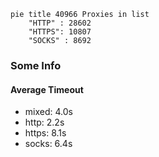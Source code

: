 
```mermaid
pie title 40966 Proxies in list
    "HTTP" : 28602
    "HTTPS": 10807
    "SOCKS" : 8692
```

### Some Info
#### Average Timeout

- mixed: 4.0s
- http: 2.2s
- https: 8.1s
- socks: 6.4s